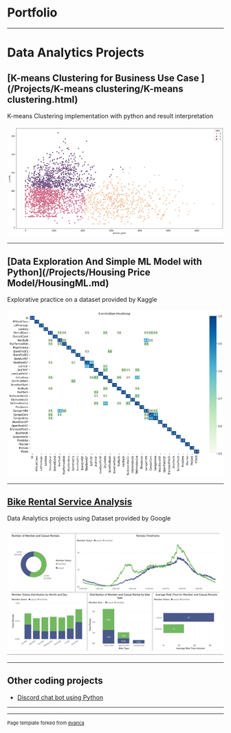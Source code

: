 # Portfolio

---

# Data Analytics Projects

## [K-means Clustering for Business Use Case ](/Projects/K-means clustering/K-means clustering.html)

K-means Clustering implementation with python and result interpretation
<br><br>
<img src="Projects//K-means clustering/output_19_1.png?raw=true"/>

---

## [Data Exploration And Simple ML Model with Python](/Projects/Housing Price Model/HousingML.md)

Explorative practice on a dataset provided by Kaggle
<br><br>
<img src="Projects//Housing Price Model/output_27_0.png?raw=true"/>

---

## [Bike Rental Service Analysis](Projects/PowerBiCycling.png?raw=true)

Data Analytics projects using Dataset provided by Google
<br><br>
<img src="Projects/PowerBiCycling.png?raw=true"/>

---


## Other coding projects

- [Discord chat bot using Python](https://discord.com/developers/applications/680058299571634219/information)
---




---
<p style="font-size:11px">Page template forked from <a href="https://github.com/evanca/quick-portfolio">evanca</a></p>
<!-- Remove above link if you don't want to attibute -->
